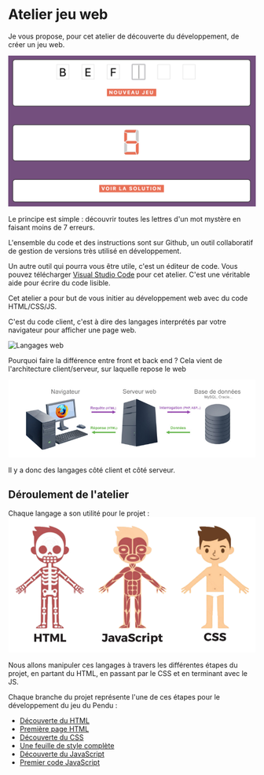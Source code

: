 # Atelier jeu web
Je vous propose, pour cet atelier de découverte du développement, de créer un jeu web. 

![le jeu](ressources/jeu_web.png)

Le principe est simple : découvrir toutes les lettres d'un mot mystère en faisant moins de 7 erreurs.

L'ensemble du code et des instructions sont sur Github, un outil collaboratif de gestion de versions très utilisé en développement.

Un autre outil qui pourra vous être utile, c'est un éditeur de code. Vous pouvez télécharger [Visual Studio Code](https://code.visualstudio.com/) pour cet atelier. C'est une véritable aide pour écrire du code lisible.

Cet atelier a pour but de vous initier au développement web avec du code HTML/CSS/JS.

C'est du code client, c'est à dire des langages interprétés par votre navigateur pour afficher une page web.

![Langages web](https://www.alticreation.com/uploads/iceberg-front-end-back-end-developers.jpg)

Pourquoi faire la différence entre front et back end ?
Cela vient de l'architecture client/serveur, sur laquelle repose le web

![architecture client/serveur](ressources/client-serveur.jpg)

Il y a donc des langages côté client et côté serveur.

## Déroulement de l'atelier

Chaque langage a son utilité pour le projet :
![langage serveur](ressources/html.png)

Nous allons manipuler ces langages à travers les différentes étapes du projet, en partant du HTML, en passant par le CSS et en terminant avec le JS.

Chaque branche du projet représente l'une de ces étapes pour le développement du jeu du Pendu :
* [Découverte du HTML](https://github.com/JaminNormand/jeux_du_mot_mystere/tree/step-1)
* [Première page HTML](https://github.com/JaminNormand/jeux_du_mot_mystere/tree/step-2)
* [Découverte du CSS](https://github.com/JaminNormand/jeux_du_mot_mystere/tree/step-3)
* [Une feuille de style complète](https://github.com/JaminNormand/jeux_du_mot_mystere/tree/step-4)
* [Découverte du JavaScript](https://github.com/JaminNormand/jeux_du_mot_mystere/tree/step-5)
* [Premier code JavaScript](https://github.com/JaminNormand/jeux_du_mot_mystere/tree/step-6)
